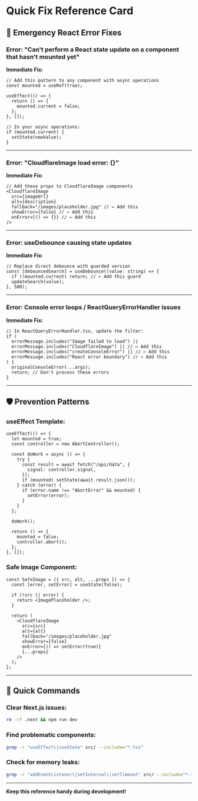 # Quick Fix Reference Card

## 🚨 **Emergency React Error Fixes**

### **Error:** "Can't perform a React state update on a component that hasn't mounted yet"

**Immediate Fix:**

```tsx
// Add this pattern to any component with async operations
const mounted = useRef(true);

useEffect(() => {
  return () => {
    mounted.current = false;
  };
}, []);

// In your async operations:
if (mounted.current) {
  setState(newValue);
}
```

---

### **Error:** "CloudflareImage load error: {}"

**Immediate Fix:**

```tsx
// Add these props to CloudflareImage components
<CloudflareImage
  src={imageUrl}
  alt={description}
  fallback="/images/placeholder.jpg" // ← Add this
  showError={false} // ← Add this
  onError={() => {}} // ← Add this
/>
```

---

### **Error:** useDebounce causing state updates

**Immediate Fix:**

```tsx
// Replace direct debounce with guarded version
const [debouncedSearch] = useDebounce((value: string) => {
  if (!mounted.current) return; // ← Add this guard
  updateSearch(value);
}, 500);
```

---

### **Error:** Console error loops / ReactQueryErrorHandler issues

**Immediate Fix:**

```tsx
// In ReactQueryErrorHandler.tsx, update the filter:
if (
  errorMessage.includes("Image failed to load") ||
  errorMessage.includes("CloudflareImage") || // ← Add this
  errorMessage.includes("createConsoleError") || // ← Add this
  errorMessage.includes("React error boundary") // ← Add this
) {
  originalConsoleError(...args);
  return; // Don't process these errors
}
```

---

## 🛡️ **Prevention Patterns**

### **useEffect Template:**

```tsx
useEffect(() => {
  let mounted = true;
  const controller = new AbortController();

  const doWork = async () => {
    try {
      const result = await fetch("/api/data", {
        signal: controller.signal,
      });
      if (mounted) setState(await result.json());
    } catch (error) {
      if (error.name !== "AbortError" && mounted) {
        setError(error);
      }
    }
  };

  doWork();

  return () => {
    mounted = false;
    controller.abort();
  };
}, []);
```

### **Safe Image Component:**

```tsx
const SafeImage = ({ src, alt, ...props }) => {
  const [error, setError] = useState(false);

  if (!src || error) {
    return <ImagePlaceholder />;
  }

  return (
    <CloudflareImage
      src={src}
      alt={alt}
      fallback="/images/placeholder.jpg"
      showError={false}
      onError={() => setError(true)}
      {...props}
    />
  );
};
```

---

## 🚀 **Quick Commands**

### Clear Next.js issues:

```bash
rm -rf .next && npm run dev
```

### Find problematic components:

```bash
grep -r "useEffect\|useState" src/ --include="*.tsx"
```

### Check for memory leaks:

```bash
grep -r "addEventListener\|setInterval\|setTimeout" src/ --include="*.tsx"
```

---

**Keep this reference handy during development!**
